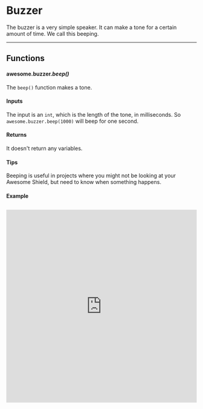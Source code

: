 # Buzzer

The buzzer is a very simple speaker. It can make a tone for a certain amount of time. We call this beeping.

***

## Functions

#### awesome.buzzer.*beep()*

The `beep()` function makes a tone.

#### Inputs
The input is an `int`, which is the length of the tone, in milliseconds. So `awesome.buzzer.beep(1000)` will beep for one second.

#### Returns
It doesn't return any variables.

#### Tips
Beeping is useful in projects where you might not be looking at your Awesome Shield, but need to know when something happens.

#### Example
<iframe style="height: 510px; width: 100%; margin: 10px 0 10px;" allowTransparency="true" src="https://codebender.cc/embed/sketch:70635" frameborder="0"></iframe>
